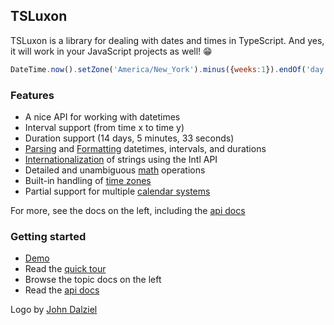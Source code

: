 ## TSLuxon

TSLuxon is a library for dealing with dates and times in TypeScript.
And yes, it will work in your JavaScript projects as well! 😁

```js
DateTime.now().setZone('America/New_York').minus({weeks:1}).endOf('day').toISO();
```

### Features

 * A nice API for working with datetimes
 * Interval support (from time x to time y)
 * Duration support (14 days, 5 minutes, 33 seconds)
 * [Parsing](parsing.md) and [Formatting](formatting.md) datetimes, intervals, and durations
 * [Internationalization](intl.md) of strings using the Intl API
 * Detailed and unambiguous [math](math.md) operations
 * Built-in handling of [time zones](zones.md)
 * Partial support for multiple [calendar systems](calendars.md)
 
 For more, see the docs on the left, including the  [api docs](api-docs/index.html ':ignore')
 
### Getting started
 
  * [Demo](https://tonysamperi.github.io/ts-luxon ':ignore')
  * Read the [quick tour](tour.md)
  * Browse the topic docs on the left
  * Read the [api docs](api-docs/index.html ':ignore')

Logo by [John Dalziel](https://github.com/crashposition)
